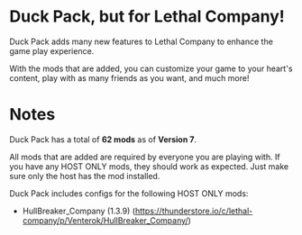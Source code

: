 # Duck Pack, but for Lethal Company!
Duck Pack adds many new features to Lethal Company to enhance the game play experience.

With the mods that are added, you can customize your game to your heart's content, play with as many friends as you want, and much more!

# Notes
Duck Pack has a total of **62 mods** as of **Version 7**.

All mods that are added are required by everyone you are playing with. If you have any HOST ONLY mods, they should work as expected. Just make sure only the host has the mod installed.

Duck Pack includes configs for the following HOST ONLY mods:
- HullBreaker_Company (1.3.9) (https://thunderstore.io/c/lethal-company/p/Venterok/HullBreaker_Company/)
